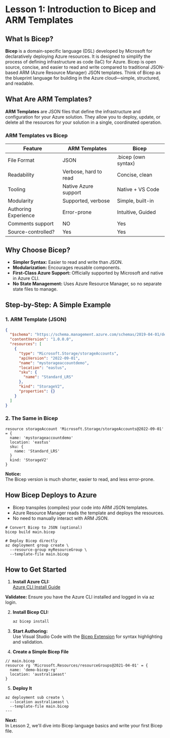 # Lesson 1: Introduction to Bicep and ARM Templates

## What Is Bicep?

**Bicep** is a domain-specific language (DSL) developed by Microsoft for declaratively deploying Azure resources. It is designed to simplify the process of defining infrastructure as code (IaC) for Azure. Bicep is open source, concise, and easier to read and write compared to traditional JSON-based ARM (Azure Resource Manager) JSON templates.
Think of Bicep as the blueprint language for building in the Azure cloud—simple, structured, and readable.
## What Are ARM Templates?

**ARM Templates** are JSON files that define the infrastructure and configuration for your Azure solution. They allow you to deploy, update, or delete all the resources for your solution in a single, coordinated operation.

### ARM Templates vs Bicep

| Feature                 | ARM Templates          | Bicep              |
|-------------------------|-----------------------|--------------------|
| File Format             | JSON                  | .bicep (own syntax)|
| Readability             | Verbose, hard to read | Concise, clean     |
| Tooling                 | Native Azure support  | Native + VS Code   |
| Modularity              | Supported, verbose    | Simple, built-in   |
| Authoring Experience    | Error-prone           | Intuitive, Guided  |
| Comments support        | NO                    | Yes  |
| Source-controlled?      | Yes                   | Yes  |

## Why Choose Bicep?

- **Simpler Syntax:** Easier to read and write than JSON.
- **Modularization:** Encourages reusable components.
- **First-Class Azure Support:** Officially supported by Microsoft and native in Azure CLI.
- **No State Management:** Uses Azure Resource Manager, so no separate state files to manage.

## Step-by-Step: A Simple Example

### 1. ARM Template (JSON)

```json
{
  "$schema": "https://schema.management.azure.com/schemas/2019-04-01/deploymentTemplate.json#",
  "contentVersion": "1.0.0.0",
  "resources": [
    {
      "type": "Microsoft.Storage/storageAccounts",
      "apiVersion": "2022-09-01",
      "name": "mystorageaccountdemo",
      "location": "eastus",
      "sku": {
        "name": "Standard_LRS"
      },
      "kind": "StorageV2",
      "properties": {}
    }
  ]
}
```

### 2. The Same in Bicep

```bicep
resource storageAccount 'Microsoft.Storage/storageAccounts@2022-09-01' = {
  name: 'mystorageaccountdemo'
  location: 'eastus'
  sku: {
    name: 'Standard_LRS'
  }
  kind: 'StorageV2'
}
```

**Notice:**  
The Bicep version is much shorter, easier to read, and less error-prone.

## How Bicep Deploys to Azure

- Bicep transpiles (compiles) your code into ARM JSON templates.
- Azure Resource Manager reads the template and deploys the resources.
- No need to manually interact with ARM JSON.
```
# Convert Bicep to JSON (optional)
bicep build main.bicep

# Deploy Bicep directly
az deployment group create \
  --resource-group myResourceGroup \
  --template-file main.bicep
```

## How to Get Started

1. **Install Azure CLI:**  
   [Azure CLI Install Guide](https://docs.microsoft.com/en-us/cli/azure/install-azure-cli)
   
**Validatee:** Ensure you have the Azure CLI installed and logged in via az login.

2. **Install Bicep CLI:**
   ```sh
   az bicep install
   ```

3. **Start Authoring:**  
   Use Visual Studio Code with the [Bicep Extension](https://marketplace.visualstudio.com/items?itemName=ms-azuretools.vscode-bicep) for syntax highlighting and validation.

4. **Create a Simple Bicep File**
```
// main.bicep
resource rg 'Microsoft.Resources/resourceGroups@2021-04-01' = {
  name: 'demo-bicep-rg'
  location: 'australiaeast'
}
```
5. **Deploy It**
```
az deployment sub create \
  --location australiaeast \
  --template-file main.bicep
---
```

**Next:**  
In Lesson 2, we'll dive into Bicep language basics and write your first Bicep file.
